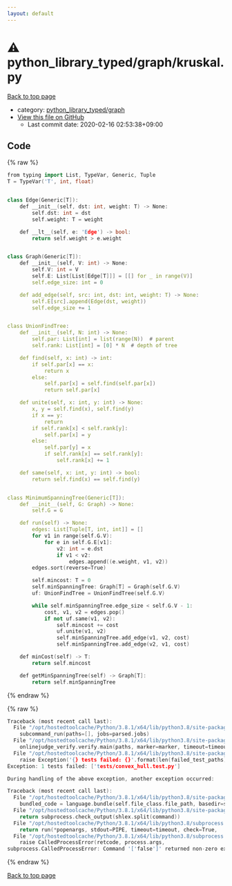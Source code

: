 ```yaml
---
layout: default
---
```


<!-- mathjax config similar to math.stackexchange -->
<script type="text/javascript" async
  src="https://cdnjs.cloudflare.com/ajax/libs/mathjax/2.7.5/MathJax.js?config=TeX-MML-AM_CHTML">
</script>
<script type="text/x-mathjax-config">
  MathJax.Hub.Config({
    TeX: { equationNumbers: { autoNumber: "AMS" }},
    tex2jax: {
      inlineMath: [ ['$','$'] ],
      processEscapes: true
    },
    "HTML-CSS": { matchFontHeight: false },
    displayAlign: "left",
    displayIndent: "2em"
  });
</script>

<script type="text/javascript" src="https://cdnjs.cloudflare.com/ajax/libs/jquery/3.4.1/jquery.min.js"></script>
<script src="https://cdn.jsdelivr.net/npm/jquery-balloon-js@1.1.2/jquery.balloon.min.js" integrity="sha256-ZEYs9VrgAeNuPvs15E39OsyOJaIkXEEt10fzxJ20+2I=" crossorigin="anonymous"></script>
<script type="text/javascript" src="../../../assets/js/copy-button.js"></script>
<link rel="stylesheet" href="../../../assets/css/copy-button.css" />


# :warning: python_library_typed/graph/kruskal.py

<a href="../../../index.html">Back to top page</a>

* category: <a href="../../../index.html#2a7e3e97022ce18b59747afed7368880">python_library_typed/graph</a>
* <a href="{{ site.github.repository_url }}/blob/master/python_library_typed/graph/kruskal.py">View this file on GitHub</a>
    - Last commit date: 2020-02-16 02:53:38+09:00




## Code

<a id="unbundled"></a>
{% raw %}
```cpp
from typing import List, TypeVar, Generic, Tuple
T = TypeVar('T', int, float)


class Edge(Generic[T]):
    def __init__(self, dst: int, weight: T) -> None:
        self.dst: int = dst
        self.weight: T = weight

    def __lt__(self, e: 'Edge') -> bool:
        return self.weight > e.weight


class Graph(Generic[T]):
    def __init__(self, V: int) -> None:
        self.V: int = V
        self.E: List[List[Edge[T]]] = [[] for _ in range(V)]
        self.edge_size: int = 0

    def add_edge(self, src: int, dst: int, weight: T) -> None:
        self.E[src].append(Edge(dst, weight))
        self.edge_size += 1


class UnionFindTree:
    def __init__(self, N: int) -> None:
        self.par: List[int] = list(range(N))  # parent
        self.rank: List[int] = [0] * N  # depth of tree

    def find(self, x: int) -> int:
        if self.par[x] == x:
            return x
        else:
            self.par[x] = self.find(self.par[x])
            return self.par[x]

    def unite(self, x: int, y: int) -> None:
        x, y = self.find(x), self.find(y)
        if x == y:
            return
        if self.rank[x] < self.rank[y]:
            self.par[x] = y
        else:
            self.par[y] = x
            if self.rank[x] == self.rank[y]:
                self.rank[x] += 1

    def same(self, x: int, y: int) -> bool:
        return self.find(x) == self.find(y)


class MinimumSpanningTree(Generic[T]):
    def __init__(self, G: Graph) -> None:
        self.G = G

    def run(self) -> None:
        edges: List[Tuple[T, int, int]] = []
        for v1 in range(self.G.V):
            for e in self.G.E[v1]:
                v2: int = e.dst
                if v1 < v2:
                    edges.append((e.weight, v1, v2))
        edges.sort(reverse=True)

        self.mincost: T = 0
        self.minSpanningTree: Graph[T] = Graph(self.G.V)
        uf: UnionFindTree = UnionFindTree(self.G.V)

        while self.minSpanningTree.edge_size < self.G.V - 1:
            cost, v1, v2 = edges.pop()
            if not uf.same(v1, v2):
                self.mincost += cost
                uf.unite(v1, v2)
                self.minSpanningTree.add_edge(v1, v2, cost)
                self.minSpanningTree.add_edge(v2, v1, cost)

    def minCost(self) -> T:
        return self.mincost

    def getMinSpanningTree(self) -> Graph[T]:
        return self.minSpanningTree

```
{% endraw %}

<a id="bundled"></a>
{% raw %}
```cpp
Traceback (most recent call last):
  File "/opt/hostedtoolcache/Python/3.8.1/x64/lib/python3.8/site-packages/onlinejudge_verify/main.py", line 181, in main
    subcommand_run(paths=[], jobs=parsed.jobs)
  File "/opt/hostedtoolcache/Python/3.8.1/x64/lib/python3.8/site-packages/onlinejudge_verify/main.py", line 59, in subcommand_run
    onlinejudge_verify.verify.main(paths, marker=marker, timeout=timeout, jobs=jobs)
  File "/opt/hostedtoolcache/Python/3.8.1/x64/lib/python3.8/site-packages/onlinejudge_verify/verify.py", line 133, in main
    raise Exception('{} tests failed: {}'.format(len(failed_test_paths), [str(path.relative_to(pathlib.Path.cwd())) for path in failed_test_paths]))
Exception: 1 tests failed: ['tests/convex_hull.test.py']

During handling of the above exception, another exception occurred:

Traceback (most recent call last):
  File "/opt/hostedtoolcache/Python/3.8.1/x64/lib/python3.8/site-packages/onlinejudge_verify/docs.py", line 347, in write_contents
    bundled_code = language.bundle(self.file_class.file_path, basedir=self.cpp_source_path)
  File "/opt/hostedtoolcache/Python/3.8.1/x64/lib/python3.8/site-packages/onlinejudge_verify/languages/other.py", line 48, in bundle
    return subprocess.check_output(shlex.split(command))
  File "/opt/hostedtoolcache/Python/3.8.1/x64/lib/python3.8/subprocess.py", line 411, in check_output
    return run(*popenargs, stdout=PIPE, timeout=timeout, check=True,
  File "/opt/hostedtoolcache/Python/3.8.1/x64/lib/python3.8/subprocess.py", line 512, in run
    raise CalledProcessError(retcode, process.args,
subprocess.CalledProcessError: Command '['false']' returned non-zero exit status 1.

```
{% endraw %}

<a href="../../../index.html">Back to top page</a>

